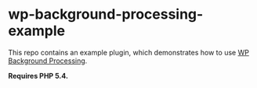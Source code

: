 # wp-background-processing-example

This repo contains an example plugin, which demonstrates how to use [WP Background Processing](https://github.com/A5hleyRich/wp-background-processing).

__Requires PHP 5.4.__